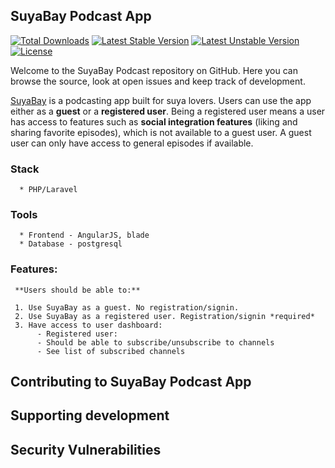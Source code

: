 ## SuyaBay Podcast App

[![Total Downloads](https://poser.pugx.org/laravel/framework/d/total.svg)](https://packagist.org/packages/laravel/framework)
[![Latest Stable Version](https://poser.pugx.org/laravel/framework/v/stable.svg)](https://packagist.org/packages/laravel/framework)
[![Latest Unstable Version](https://poser.pugx.org/laravel/framework/v/unstable.svg)](https://packagist.org/packages/laravel/framework)
[![License](https://poser.pugx.org/laravel/framework/license.svg)](https://packagist.org/packages/laravel/framework)

Welcome to the SuyaBay Podcast repository on GitHub. Here you can browse the source, look at open issues and keep track of development.

[SuyaBay](https://www.suyabay.com) is a podcasting app built for suya lovers. Users can use the app either as a **guest** or a **registered user**. Being a registered user means a user has access to features such as **social integration features** (liking and sharing favorite episodes), which is not available to a guest user. A guest user can only have access to general episodes if available.

### Stack
      * PHP/Laravel

### Tools
      * Frontend - AngularJS, blade
      * Database - postgresql

### Features:
     **Users should be able to:**
     
     1. Use SuyaBay as a guest. No registration/signin.
     2. Use SuyaBay as a registered user. Registration/signin *required*
     3. Have access to user dashboard:
          - Registered user:
          - Should be able to subscribe/unsubscribe to channels
          - See list of subscribed channels
     

## Contributing to SuyaBay Podcast App

## Supporting development

## Security Vulnerabilities
